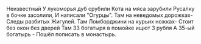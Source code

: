 ﻿Неизвестный
У лукоморья дуб срубили
Кота на мяса зарубили
Русалку в бочке засолили,
И написали "Огурцы".
Там на неведомых дорожках-
Следы разбитых Жигулей.
Там Ломборджини на курьих ножках-
Стоит без окон без дверей
Там 33 богатыря в помойке ищют 3 рубля
А 35-ый богатырь - Пошёл пописать в монастырь.
